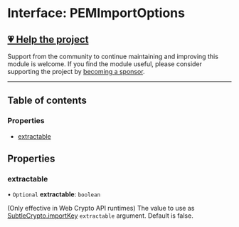 # Interface: PEMImportOptions

## [💗 Help the project](https://github.com/sponsors/panva)

Support from the community to continue maintaining and improving this module is welcome. If you find the module useful, please consider supporting the project by [becoming a sponsor](https://github.com/sponsors/panva).

---

## Table of contents

### Properties

- [extractable](key_import.PEMImportOptions.md#extractable)

## Properties

### extractable

• `Optional` **extractable**: `boolean`

(Only effective in Web Crypto API runtimes) The value to use as [SubtleCrypto.importKey](https://developer.mozilla.org/docs/Web/API/SubtleCrypto/importKey)
`extractable` argument. Default is false.
